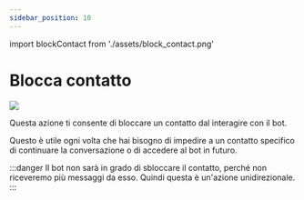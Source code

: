 ```yaml
---
sidebar_position: 10
---
```


import blockContact from './assets/block_contact.png'

# Blocca contatto

<img src={blockContact} width={180} />

Questa azione ti consente di bloccare un contatto dal interagire con il bot.

Questo è utile ogni volta che hai bisogno di impedire a un contatto specifico di continuare la conversazione o di accedere al bot in futuro.

:::danger
Il bot non sarà in grado di sbloccare il contatto, perché non riceveremo più messaggi da esso. Quindi questa è un'azione unidirezionale.
:::